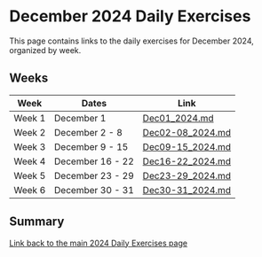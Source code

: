 # December 2024 Daily Exercises

This page contains links to the daily exercises for December 2024, organized by week.

## Weeks

| Week   | Dates            | Link                                 |
|--------|------------------|--------------------------------------|
| Week 1 | December 1       | [Dec01_2024.md](Dec01_2024.md)       |
| Week 2 | December 2 - 8   | [Dec02-08_2024.md](Dec02-08_2024.md) |
| Week 3 | December 9 - 15  | [Dec09-15_2024.md](Dec09-15_2024.md) |
| Week 4 | December 16 - 22 | [Dec16-22_2024.md](Dec16-22_2024.md) |
| Week 5 | December 23 - 29 | [Dec23-29_2024.md](Dec23-29_2024.md) |
| Week 6 | December 30 - 31 | [Dec30-31_2024.md](Dec30-31_2024.md) |

## Summary

[Link back to the main 2024 Daily Exercises page](2024-Daily-Exercises.md)